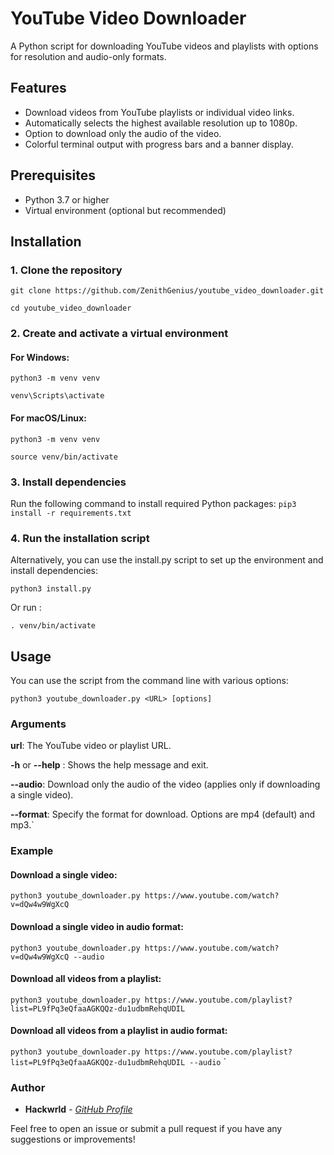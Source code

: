 # YouTube Video Downloader

A Python script for downloading YouTube videos and playlists with options for resolution and audio-only formats.

## Features

- Download videos from YouTube playlists or individual video links.
- Automatically selects the highest available resolution up to 1080p.
- Option to download only the audio of the video.
- Colorful terminal output with progress bars and a banner display.

## Prerequisites

- Python 3.7 or higher
- Virtual environment (optional but recommended)

## Installation

### 1. Clone the repository

`git clone https://github.com/ZenithGenius/youtube_video_downloader.git`

`cd youtube_video_downloader`

### 2. Create and activate a virtual environment

#### For Windows:

`python3 -m venv venv`

`venv\Scripts\activate`

#### For macOS/Linux:

`python3 -m venv venv`

`source venv/bin/activate`

### 3. Install dependencies

Run the following command to install required Python packages:
`pip3 install -r requirements.txt`

### 4. Run the installation script

Alternatively, you can use the install.py script to set up the environment and install dependencies:

`python3 install.py`

Or run :

`. venv/bin/activate`

## Usage

You can use the script from the command line with various options:

`python3 youtube_downloader.py <URL> [options]`

### Arguments

**url**: The YouTube video or playlist URL.

**-h** or **--help** : Shows the help message and exit.

**--audio**: Download only the audio of the video (applies only if downloading a single video).

**--format**: Specify the format for download. Options are mp4 (default) and mp3.`

### Example

#### Download a single video:

`python3 youtube_downloader.py https://www.youtube.com/watch?v=dQw4w9WgXcQ`

#### Download a single video in audio format:

`python3 youtube_downloader.py https://www.youtube.com/watch?v=dQw4w9WgXcQ --audio`

#### Download all videos from a playlist:

`python3 youtube_downloader.py https://www.youtube.com/playlist?list=PL9fPq3eQfaaAGKQQz-du1udbmRehqUDIL`

#### Download all videos from a playlist in audio format:

`python3 youtube_downloader.py https://www.youtube.com/playlist?list=PL9fPq3eQfaaAGKQQz-du1udbmRehqUDIL --audio`
`

### Author

- **Hackwrld** - [*GitHub Profile*](https://github.com/ZenithGenius)

Feel free to open an issue or submit a pull request if you have any suggestions or improvements!

